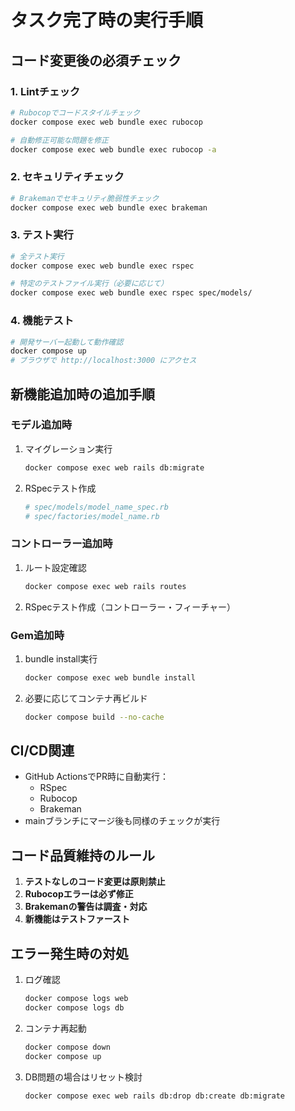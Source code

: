 # タスク完了時の実行手順

## コード変更後の必須チェック

### 1. Lintチェック
```bash
# Rubocopでコードスタイルチェック
docker compose exec web bundle exec rubocop

# 自動修正可能な問題を修正
docker compose exec web bundle exec rubocop -a
```

### 2. セキュリティチェック
```bash
# Brakemanでセキュリティ脆弱性チェック
docker compose exec web bundle exec brakeman
```

### 3. テスト実行
```bash
# 全テスト実行
docker compose exec web bundle exec rspec

# 特定のテストファイル実行（必要に応じて）
docker compose exec web bundle exec rspec spec/models/
```

### 4. 機能テスト
```bash
# 開発サーバー起動して動作確認
docker compose up
# ブラウザで http://localhost:3000 にアクセス
```

## 新機能追加時の追加手順

### モデル追加時
1. マイグレーション実行
   ```bash
   docker compose exec web rails db:migrate
   ```
2. RSpecテスト作成
   ```bash
   # spec/models/model_name_spec.rb
   # spec/factories/model_name.rb
   ```

### コントローラー追加時
1. ルート設定確認
   ```bash
   docker compose exec web rails routes
   ```
2. RSpecテスト作成（コントローラー・フィーチャー）

### Gem追加時
1. bundle install実行
   ```bash
   docker compose exec web bundle install
   ```
2. 必要に応じてコンテナ再ビルド
   ```bash
   docker compose build --no-cache
   ```

## CI/CD関連
- GitHub ActionsでPR時に自動実行：
  - RSpec
  - Rubocop
  - Brakeman
- mainブランチにマージ後も同様のチェックが実行

## コード品質維持のルール
1. **テストなしのコード変更は原則禁止**
2. **Rubocopエラーは必ず修正**
3. **Brakemanの警告は調査・対応**
4. **新機能はテストファースト**

## エラー発生時の対処
1. ログ確認
   ```bash
   docker compose logs web
   docker compose logs db
   ```
2. コンテナ再起動
   ```bash
   docker compose down
   docker compose up
   ```
3. DB問題の場合はリセット検討
   ```bash
   docker compose exec web rails db:drop db:create db:migrate
   ```